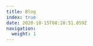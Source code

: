 ```yaml
---
title: Blog
index: true
date: 2020-10-15T08:28:51.859Z
navigation:
  weight: 1
---
```


<article-list></article-list>
